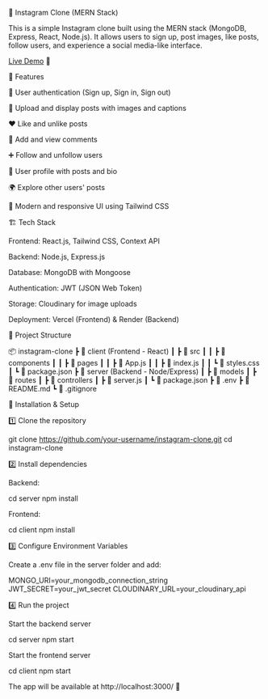 📸 Instagram Clone (MERN Stack)

This is a simple Instagram clone built using the MERN stack (MongoDB, Express, React, Node.js). It allows users to sign up, post images, like posts, follow users, and experience a social media-like interface.

[Live Demo](https://frontend-6t14xlpnd-ridwaans-projects-37ddc898.vercel.app/login) 🚀

🌟 Features

🔐 User authentication (Sign up, Sign in, Sign out)

📸 Upload and display posts with images and captions

❤️ Like and unlike posts

📝 Add and view comments

➕ Follow and unfollow users

📜 User profile with posts and bio

🌍 Explore other users' posts

🎨 Modern and responsive UI using Tailwind CSS

🏗️ Tech Stack

Frontend: React.js, Tailwind CSS, Context API

Backend: Node.js, Express.js

Database: MongoDB with Mongoose

Authentication: JWT (JSON Web Token)

Storage: Cloudinary for image uploads

Deployment: Vercel (Frontend) & Render (Backend)

📂 Project Structure

📦 instagram-clone
 ┣ 📂 client (Frontend - React)
 ┃ ┣ 📂 src
 ┃ ┃ ┣ 📂 components
 ┃ ┃ ┣ 📂 pages
 ┃ ┃ ┣ 📜 App.js
 ┃ ┃ ┣ 📜 index.js
 ┃ ┃ ┗ 📜 styles.css
 ┃ ┗ 📜 package.json
 ┣ 📂 server (Backend - Node/Express)
 ┃ ┣ 📂 models
 ┃ ┣ 📂 routes
 ┃ ┣ 📂 controllers
 ┃ ┣ 📜 server.js
 ┃ ┗ 📜 package.json
 ┣ 📜 .env
 ┣ 📜 README.md
 ┗ 📜 .gitignore

🚀 Installation & Setup

1️⃣ Clone the repository

git clone https://github.com/your-username/instagram-clone.git
cd instagram-clone

2️⃣ Install dependencies

Backend:

cd server
npm install

Frontend:

cd client
npm install

3️⃣ Configure Environment Variables

Create a .env file in the server folder and add:

MONGO_URI=your_mongodb_connection_string
JWT_SECRET=your_jwt_secret
CLOUDINARY_URL=your_cloudinary_api

4️⃣ Run the project

Start the backend server

cd server
npm start

Start the frontend server

cd client
npm start

The app will be available at http://localhost:3000/ 🚀



